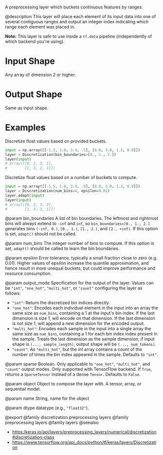 A preprocessing layer which buckets continuous features by ranges.

@description
This layer will place each element of its input data into one of several
contiguous ranges and output an integer index indicating which range each
element was placed in.

**Note:** This layer is safe to use inside a `tf.data` pipeline
(independently of which backend you're using).

# Input Shape
Any array of dimension 2 or higher.

# Output Shape
Same as input shape.

# Examples
Discretize float values based on provided buckets.
```python
input = np.array([[-1.5, 1.0, 3.4, .5], [0.0, 3.0, 1.3, 0.0]])
layer = Discretization(bin_boundaries=[0., 1., 2.])
layer(input)
# array([[0, 2, 3, 1],
#        [1, 3, 2, 1]])
```

Discretize float values based on a number of buckets to compute.
```python
input = np.array([[-1.5, 1.0, 3.4, .5], [0.0, 3.0, 1.3, 0.0]])
layer = Discretization(num_bins=4, epsilon=0.01)
layer.adapt(input)
layer(input)
# array([[0, 2, 3, 2],
#        [1, 3, 3, 1]])
```

@param bin_boundaries
A list of bin boundaries.
The leftmost and rightmost bins
will always extend to `-inf` and `inf`,
so `bin_boundaries=[0., 1., 2.]`
generates bins `(-inf, 0.)`, `[0., 1.)`, `[1., 2.)`,
and `[2., +inf)`.
If this option is set, `adapt()` should not be called.

@param num_bins
The integer number of bins to compute.
If this option is set,
`adapt()` should be called to learn the bin boundaries.

@param epsilon
Error tolerance, typically a small fraction
close to zero (e.g. 0.01). Higher values of epsilon increase
the quantile approximation, and hence result in more
unequal buckets, but could improve performance
and resource consumption.

@param output_mode
Specification for the output of the layer.
Values can be `"int"`, `"one_hot"`, `"multi_hot"`, or
`"count"` configuring the layer as follows:
- `"int"`: Return the discretized bin indices directly.
- `"one_hot"`: Encodes each individual element in the
    input into an array the same size as `num_bins`,
    containing a 1 at the input's bin
    index. If the last dimension is size 1, will encode on that
    dimension.  If the last dimension is not size 1,
    will append a new dimension for the encoded output.
- `"multi_hot"`: Encodes each sample in the input into a
    single array the same size as `num_bins`,
    containing a 1 for each bin index
    index present in the sample.
    Treats the last dimension as the sample
    dimension, if input shape is `(..., sample_length)`,
    output shape will be `(..., num_tokens)`.
- `"count"`: As `"multi_hot"`, but the int array contains
    a count of the number of times the bin index appeared
    in the sample.
Defaults to `"int"`.

@param sparse
Boolean. Only applicable to `"one_hot"`, `"multi_hot"`,
and `"count"` output modes. Only supported with TensorFlow
backend. If `True`, returns a `SparseTensor` instead of
a dense `Tensor`. Defaults to `False`.

@param object
Object to compose the layer with. A tensor, array, or sequential model.

@param name
String, name for the object

@param dtype
datatype (e.g., `"float32"`).

@export
@family discretization preprocessing layers
@family preprocessing layers
@family layers
@seealso
+ <https:/keras.io/api/layers/preprocessing_layers/numerical/discretization#discretization-class>
+ <https://www.tensorflow.org/api_docs/python/tf/keras/layers/Discretization>
